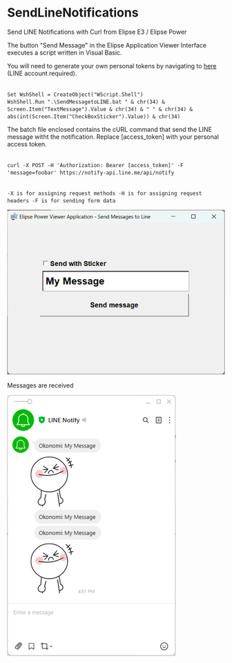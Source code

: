# SendLineNotifications
Send LINE Notifications with Curl from Elipse E3 / Elipse Power

The button "Send Message" in the Elipse Application Viewer Interface executes a script written in Visual Basic.

You will need to generate your own personal tokens by navigating to <a href="https://notify-bot.line.me/my/" target="_blank">here</a> (LINE account required).

<code>
Set WshShell = CreateObject("WScript.Shell")
WshShell.Run ".\SendMessagetoLINE.bat " & chr(34) & Screen.Item("TextMessage").Value & chr(34) & " " & chr(34) & abs(int(Screen.Item("CheckBoxSticker").Value)) & chr(34)
</code>

The batch file enclosed contains the cURL command that send the LINE message witht the notification. Replace [access_token] with your personal access token.

<code>
curl -X POST -H 'Authorization: Bearer [access_token]' -F 'message=foobar' https://notify-api.line.me/api/notify

-X is for assigning request methods
-H is for assigning request headers
-F is for sending form data
</code>

<img src="ElipseApplicationInterface.png" class="img-responsive" alt=""> </div>

Messages are received

<img src="LineInterface.png" class="img-responsive" alt=""> </div>
